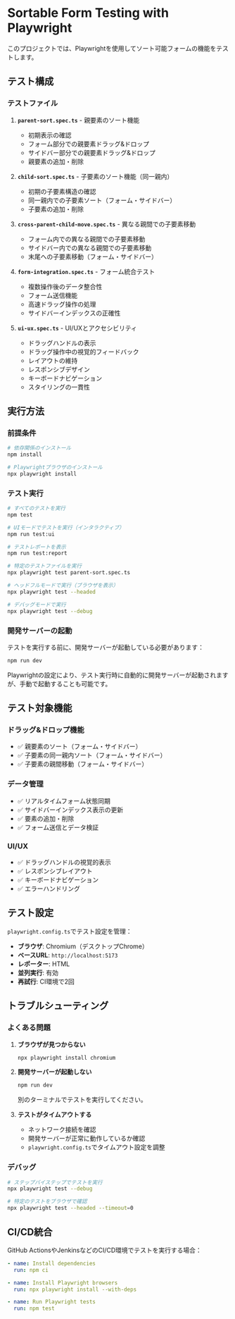# Sortable Form Testing with Playwright

このプロジェクトでは、Playwrightを使用してソート可能フォームの機能をテストします。

## テスト構成

### テストファイル

1. **`parent-sort.spec.ts`** - 親要素のソート機能
    - 初期表示の確認
    - フォーム部分での親要素ドラッグ&ドロップ
    - サイドバー部分での親要素ドラッグ&ドロップ
    - 親要素の追加・削除

2. **`child-sort.spec.ts`** - 子要素のソート機能（同一親内）
    - 初期の子要素構造の確認
    - 同一親内での子要素ソート（フォーム・サイドバー）
    - 子要素の追加・削除

3. **`cross-parent-child-move.spec.ts`** - 異なる親間での子要素移動
    - フォーム内での異なる親間での子要素移動
    - サイドバー内での異なる親間での子要素移動
    - 末尾への子要素移動（フォーム・サイドバー）

4. **`form-integration.spec.ts`** - フォーム統合テスト
    - 複数操作後のデータ整合性
    - フォーム送信機能
    - 高速ドラッグ操作の処理
    - サイドバーインデックスの正確性

5. **`ui-ux.spec.ts`** - UI/UXとアクセシビリティ
    - ドラッグハンドルの表示
    - ドラッグ操作中の視覚的フィードバック
    - レイアウトの維持
    - レスポンシブデザイン
    - キーボードナビゲーション
    - スタイリングの一貫性

## 実行方法

### 前提条件

```bash
# 依存関係のインストール
npm install

# Playwrightブラウザのインストール
npx playwright install
```

### テスト実行

```bash
# すべてのテストを実行
npm test

# UIモードでテストを実行（インタラクティブ）
npm run test:ui

# テストレポートを表示
npm run test:report

# 特定のテストファイルを実行
npx playwright test parent-sort.spec.ts

# ヘッドフルモードで実行（ブラウザを表示）
npx playwright test --headed

# デバッグモードで実行
npx playwright test --debug
```

### 開発サーバーの起動

テストを実行する前に、開発サーバーが起動している必要があります：

```bash
npm run dev
```

Playwrightの設定により、テスト実行時に自動的に開発サーバーが起動されますが、手動で起動することも可能です。

## テスト対象機能

### ドラッグ&ドロップ機能

- ✅ 親要素のソート（フォーム・サイドバー）
- ✅ 子要素の同一親内ソート（フォーム・サイドバー）
- ✅ 子要素の親間移動（フォーム・サイドバー）

### データ管理

- ✅ リアルタイムフォーム状態同期
- ✅ サイドバーインデックス表示の更新
- ✅ 要素の追加・削除
- ✅ フォーム送信とデータ検証

### UI/UX

- ✅ ドラッグハンドルの視覚的表示
- ✅ レスポンシブレイアウト
- ✅ キーボードナビゲーション
- ✅ エラーハンドリング

## テスト設定

`playwright.config.ts`でテスト設定を管理：

- **ブラウザ**: Chromium（デスクトップChrome）
- **ベースURL**: `http://localhost:5173`
- **レポーター**: HTML
- **並列実行**: 有効
- **再試行**: CI環境で2回

## トラブルシューティング

### よくある問題

1. **ブラウザが見つからない**

    ```bash
    npx playwright install chromium
    ```

2. **開発サーバーが起動しない**

    ```bash
    npm run dev
    ```

    別のターミナルでテストを実行してください。

3. **テストがタイムアウトする**
    - ネットワーク接続を確認
    - 開発サーバーが正常に動作しているか確認
    - `playwright.config.ts`でタイムアウト設定を調整

### デバッグ

```bash
# ステップバイステップでテストを実行
npx playwright test --debug

# 特定のテストをブラウザで確認
npx playwright test --headed --timeout=0
```

## CI/CD統合

GitHub ActionsやJenkinsなどのCI/CD環境でテストを実行する場合：

```yaml
- name: Install dependencies
  run: npm ci

- name: Install Playwright browsers
  run: npx playwright install --with-deps

- name: Run Playwright tests
  run: npm test
```
